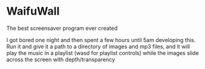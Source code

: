 # WaifuWall
The best screensaver program ever created

I got bored one night and then spent a few hours until 5am developing this. Run it and give it a path to a directory of images and mp3 files, and it will play the music in a playlist (wasd for playlist controls) while the images slide across the screen with depth/transparency
